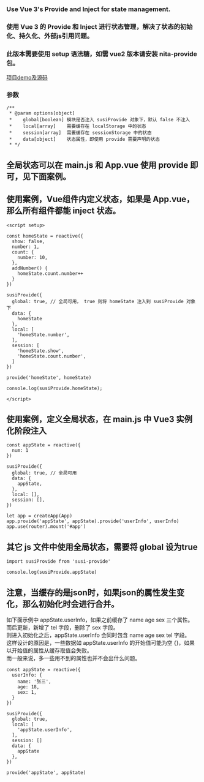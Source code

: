 ### Use Vue 3's Provide and Inject for state management.
### 使用 Vue 3 的 Provide 和 Inject 进行状态管理，解决了状态的初始化、持久化、外部js引用问题。
### 此版本需要使用 setup 语法糖，如需 vue2 版本请安装 nita-provide 包。

[项目demo及源码](https://github.com/blcyzycc/vue-provide-state)


### 参数
```
/**
 * @param options[object]
 *    global[boolean] 模块是否注入 susiProvide 对象下，默认 false 不注入
 *    local[array]    需要缓存在 localStorage 中的状态
 *    session[array]  需要缓存在 sessionStorage 中的状态
 *    data[object]    状态属性，即使用 provide 需要声明的状态
 * */
```

## 全局状态可以在 main.js 和 App.vue 使用 provide 即可，见下面案例。

## 使用案例，Vue组件内定义状态，如果是 App.vue，那么所有组件都能 inject 状态。

```
<script setup>

const homeState = reactive({
  show: false,
  number: 1,
  count: {
    number: 10,
  },
  addNumber() {
    homeState.count.number++
  }
})

susiProvide({
  global: true, // 全局可用， true 则将 homeState 注入到 susiProvide 对象下
  data: {
    homeState
  },
  local: [
    'homeState.number',
  ],
  session: [
    'homeState.show',
    'homeState.count.number',
  ]
})

provide('homeState', homeState)

console.log(susiProvide.homeState);

</script>
```

## 使用案例，定义全局状态，在 main.js 中 Vue3 实例化阶段注入

```
const appState = reactive({
  num: 1
})

susiProvide({
  global: true, // 全局可用
  data: {
    appState,
  },
  local: [],
  session: [],
})

let app = createApp(App)
app.provide('appState', appState).provide('userInfo', userInfo)
app.use(router).mount('#app')

```

## 其它 js 文件中使用全局状态，需要将 global 设为true

```
import susiProvide from 'susi-provide'

console.log(susiProvide.appState)

```

## 注意，当缓存的是json时，如果json的属性发生变化，那么初始化时会进行合并。<br>
如下面示例中 appState.userInfo，如果之前缓存了 name age sex 三个属性。<br>
而后更新，新增了 tel 字段，删除了 sex 字段。<br>
则进入初始化之后，appState.userInfo 会同时包含 name age sex tel 字段。<br>
这样设计的原因是，一些数据如 appState.userInfo 的开始值可能为空 {}，如果以开始值的属性从缓存取值会失败。<br>
而一般来说，多一些用不到的属性也并不会出什么问题。<br>

```
const appState = reactive({
  userInfo: {
    name: '张三',
    age: 18,
    sex: 1,
  }
})

susiProvide({
  global: true,
  local: [
    'appState.userInfo',
  ],
  session: []
  data: {
    appState
  },
})

provide('appState', appState)

```